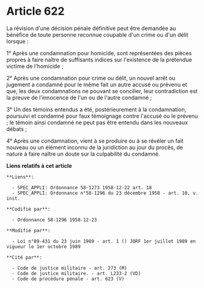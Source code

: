 # Article 622

La révision d'une décision pénale définitive peut être demandée au bénéfice de toute personne reconnue coupable d'un crime ou
d'un délit lorsque :

1° Après une condamnation pour homicide, sont représentées des pièces propres à faire naître de suffisants indices sur
l'existence de la prétendue victime de l'homicide ;

2° Après une condamnation pour crime ou délit, un nouvel arrêt ou jugement a condamné pour le même fait un autre accusé ou
prévenu et que, les deux condamnations ne pouvant se concilier, leur contradiction est la preuve de l'innocence de l'un ou de
l'autre condamné ;

3° Un des témoins entendus a été, postérieurement à la condamnation, poursuivi et condamné pour faux témoignage contre
l'accusé ou le prévenu ; le témoin ainsi condamné ne peut pas être entendu dans les nouveaux débats ;

4° Après une condamnation, vient à se produire ou à se révéler un fait nouveau ou un élément inconnu de la juridiction au
jour du procès, de nature à faire naître un doute sur la culpabilité du condamné.

**Liens relatifs à cet article**

	**Liens**:

	  - SPEC_APPLI: Ordonnance 58-1273 1958-12-22 art. 18
	  - SPEC_APPLI: Ordonnance n°58-1296 du 23 décembre 1958 - art. 10, v. init.

	**Codifié par**:

	  - Ordonnance 58-1296 1958-12-23

	**Modifié par**:

	  - Loi n°89-431 du 23 juin 1989 - art. 1 () JORF 1er juillet 1989 en vigueur le 1er octobre 1989

	**Cité par**:

	  - Code de justice militaire - art. 273 (M)
	  - Code de justice militaire. - art. L233-2 (VD)
	  - Code de procédure pénale - art. 623 (V)
